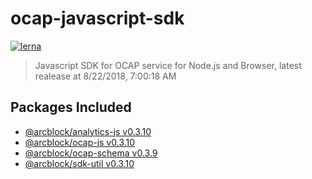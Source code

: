 
# ocap-javascript-sdk

[![lerna](https://img.shields.io/badge/maintained%20with-lerna-cc00ff.svg)](https://lernajs.io/)

> Javascript SDK for OCAP service for Node.js and Browser, latest realease at 8/22/2018, 7:00:18 AM

## Packages Included

- [@arcblock/analytics-js v0.3.10](./packages/analytics-js)
- [@arcblock/ocap-js v0.3.10](./packages/ocap-js)
- [@arcblock/ocap-schema v0.3.9](./packages/ocap-schema)
- [@arcblock/sdk-util v0.3.10](./packages/sdk-util)
